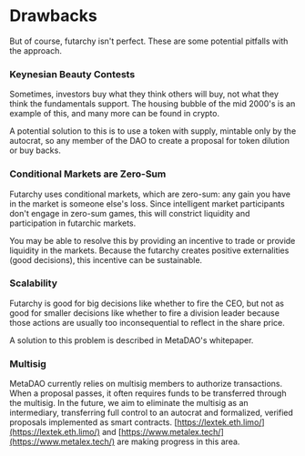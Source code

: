 # Drawbacks

But of course, futarchy isn't perfect. These are some potential pitfalls with the approach.

### Keynesian Beauty Contests

Sometimes, investors buy what they think others will buy, not what they think the fundamentals support. The housing bubble of the mid 2000's is an example of this, and many more can be found in crypto.

A potential solution to this is to use a token with supply, mintable only by the autocrat, so any member of the DAO to create a proposal for token dilution or buy backs.

### Conditional Markets are Zero-Sum

Futarchy uses conditional markets, which are zero-sum: any gain you have in the market is someone else's loss. Since intelligent market participants don't engage in zero-sum games, this will constrict liquidity and participation in futarchic markets.

You may be able to resolve this by providing an incentive to trade or provide liquidity in the markets. Because the futarchy creates positive externalities (good decisions), this incentive can be sustainable.

### Scalability

Futarchy is good for big decisions like whether to fire the CEO, but not as good for smaller decisions like whether to fire a division leader because those actions are usually too inconsequential to reflect in the share price.

A solution to this problem is described in MetaDAO's whitepaper.

### Multisig
MetaDAO currently relies on multisig members to authorize transactions. When a proposal passes, it often requires funds to be transferred through the multisig. In the future, we aim to eliminate the multisig as an intermediary, transferring full control to an autocrat and formalized, verified proposals implemented as smart contracts. [https://lextek.eth.limo/](https://lextek.eth.limo/) and [https://www.metalex.tech/](https://www.metalex.tech/) are making progress in this area.

